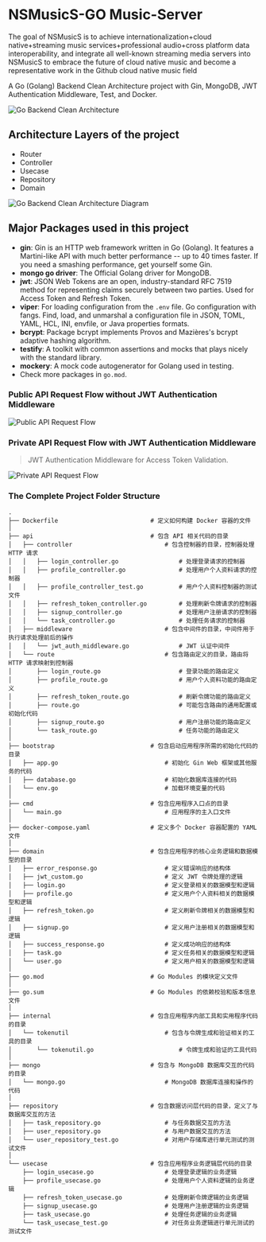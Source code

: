 # NSMusicS-GO Music-Server
The goal of NSMusicS is to achieve internationalization+cloud native+streaming music services+professional audio+cross platform data interoperability, and integrate all well-known streaming media servers into NSMusicS to embrace the future of cloud native music and become a representative work in the Github cloud native music field

A Go (Golang) Backend Clean Architecture project with Gin, MongoDB, JWT Authentication Middleware, Test, and Docker.

![Go Backend Clean Architecture](https://github.com/amitshekhariitbhu/go-backend-clean-architecture/blob/main/assets/go-backend-clean-architecture.png?raw=true)

## Architecture Layers of the project

- Router
- Controller
- Usecase
- Repository
- Domain

![Go Backend Clean Architecture Diagram](https://github.com/amitshekhariitbhu/go-backend-clean-architecture/blob/main/assets/go-backend-arch-diagram.png?raw=true)

## Major Packages used in this project

- **gin**: Gin is an HTTP web framework written in Go (Golang). It features a Martini-like API with much better performance -- up to 40 times faster. If you need a smashing performance, get yourself some Gin.
- **mongo go driver**: The Official Golang driver for MongoDB.
- **jwt**: JSON Web Tokens are an open, industry-standard RFC 7519 method for representing claims securely between two parties. Used for Access Token and Refresh Token.
- **viper**: For loading configuration from the `.env` file. Go configuration with fangs. Find, load, and unmarshal a configuration file in JSON, TOML, YAML, HCL, INI, envfile, or Java properties formats.
- **bcrypt**: Package bcrypt implements Provos and Mazières's bcrypt adaptive hashing algorithm.
- **testify**: A toolkit with common assertions and mocks that plays nicely with the standard library.
- **mockery**: A mock code autogenerator for Golang used in testing.
- Check more packages in `go.mod`.

### Public API Request Flow without JWT Authentication Middleware

![Public API Request Flow](https://github.com/amitshekhariitbhu/go-backend-clean-architecture/blob/main/assets/go-arch-public-api-request-flow.png?raw=true)

### Private API Request Flow with JWT Authentication Middleware

> JWT Authentication Middleware for Access Token Validation.

![Private API Request Flow](https://github.com/amitshekhariitbhu/go-backend-clean-architecture/blob/main/assets/go-arch-private-api-request-flow.png?raw=true)

### The Complete Project Folder Structure

```
.
├── Dockerfile                          # 定义如何构建 Docker 容器的文件
│
├── api                                 # 包含 API 相关代码的目录
│   ├── controller                          # 包含控制器的目录，控制器处理 HTTP 请求
│   │   ├── login_controller.go                 # 处理登录请求的控制器
│   │   ├── profile_controller.go               # 处理用户个人资料请求的控制器
│   │   ├── profile_controller_test.go          # 用户个人资料控制器的测试文件
│   │   ├── refresh_token_controller.go         # 处理刷新令牌请求的控制器
│   │   ├── signup_controller.go                # 处理用户注册请求的控制器
│   │   └── task_controller.go                  # 处理任务请求的控制器
│   ├── middleware                          # 包含中间件的目录，中间件用于执行请求处理前后的操作
│   │   └── jwt_auth_middleware.go              # JWT 认证中间件
│   └── route                               # 包含路由定义的目录，路由将 HTTP 请求映射到控制器
│       ├── login_route.go                      # 登录功能的路由定义
│       ├── profile_route.go                    # 用户个人资料功能的路由定义
│       ├── refresh_token_route.go              # 刷新令牌功能的路由定义
│       ├── route.go                            # 可能包含路由的通用配置或初始化代码
│       ├── signup_route.go                     # 用户注册功能的路由定义
│       └── task_route.go                       # 任务功能的路由定义
│
├── bootstrap                           # 包含启动应用程序所需的初始化代码的目录
│   ├── app.go                              # 初始化 Gin Web 框架或其他服务的代码
│   ├── database.go                         # 初始化数据库连接的代码
│   └── env.go                              # 加载环境变量的代码
│
├── cmd                                 # 包含应用程序入口点的目录
│   └── main.go                             # 应用程序的主入口文件
│
├── docker-compose.yaml                 # 定义多个 Docker 容器配置的 YAML 文件
│
├── domain                              # 包含应用程序的核心业务逻辑和数据模型的目录
│   ├── error_response.go                   # 定义错误响应的结构体
│   ├── jwt_custom.go                       # 定义 JWT 令牌处理的逻辑
│   ├── login.go                            # 定义登录相关的数据模型和逻辑
│   ├── profile.go                          # 定义用户个人资料相关的数据模型和逻辑
│   ├── refresh_token.go                    # 定义刷新令牌相关的数据模型和逻辑
│   ├── signup.go                           # 定义用户注册相关的数据模型和逻辑
│   ├── success_response.go                 # 定义成功响应的结构体
│   ├── task.go                             # 定义任务相关的数据模型和逻辑
│   └── user.go                             # 定义用户相关的数据模型和逻辑
│
├── go.mod                              # Go Modules 的模块定义文件
│
├── go.sum                              # Go Modules 的依赖校验和版本信息文件
│
├── internal                            # 包含应用程序内部工具和实用程序代码的目录
│   └── tokenutil                           # 包含与令牌生成和验证相关的工具的目录
│       └── tokenutil.go                        # 令牌生成和验证的工具代码
│
├── mongo                               # 包含与 MongoDB 数据库交互的代码的目录
│   └── mongo.go                            # MongoDB 数据库连接和操作的代码
│
├── repository                          # 包含数据访问层代码的目录，定义了与数据库交互的方法
│   ├── task_repository.go                  # 与任务数据交互的方法
│   ├── user_repository.go                  # 与用户数据交互的方法
│   └── user_repository_test.go             # 对用户存储库进行单元测试的测试文件
│
└── usecase                             # 包含应用程序业务逻辑层代码的目录
    ├── login_usecase.go                    # 处理登录逻辑的业务逻辑
    ├── profile_usecase.go                  # 处理用户个人资料逻辑的业务逻辑
    ├── refresh_token_usecase.go            # 处理刷新令牌逻辑的业务逻辑
    ├── signup_usecase.go                   # 处理用户注册逻辑的业务逻辑
    ├── task_usecase.go                     # 处理任务逻辑的业务逻辑
    └── task_usecase_test.go                # 对任务业务逻辑进行单元测试的测试文件
```
